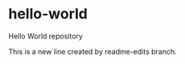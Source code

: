 hello-world
===========

Hello World repository

This is a new line created by readme-edits branch.
